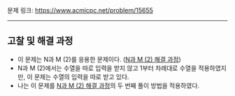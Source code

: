 문제 링크: https://www.acmicpc.net/problem/15655
- - -
## 고찰 및 해결 과정
- 이 문제는 N과 M (2)를 응용한 문제이다. ([N과 M (2) 해결 과정](https://github.com/vmfaldwntjd/Algorithm/tree/master/BaekjoonAlgorithm/%EC%9E%90%EB%B0%94/%EB%B0%B1%ED%8A%B8%EB%9E%98%ED%82%B9/%5B%EB%B0%B1%EC%A4%80%2015650%EB%B2%88%5DN%EA%B3%BC%20M%20(2)))  
- N과 M (2)에서는 수열을 따로 입력을 받지 않고 1부터 차례대로 수열을 적용하였지만, 이 문제는 수열의 입력을 따로 받고 있다.  
- 나는 이 문제를 [N과 M (2) 해결 과정](https://github.com/vmfaldwntjd/Algorithm/tree/master/BaekjoonAlgorithm/%EC%9E%90%EB%B0%94/%EB%B0%B1%ED%8A%B8%EB%9E%98%ED%82%B9/%5B%EB%B0%B1%EC%A4%80%2015650%EB%B2%88%5DN%EA%B3%BC%20M%20(2))의 두 번째 풀이 방법을 적용하였다.  